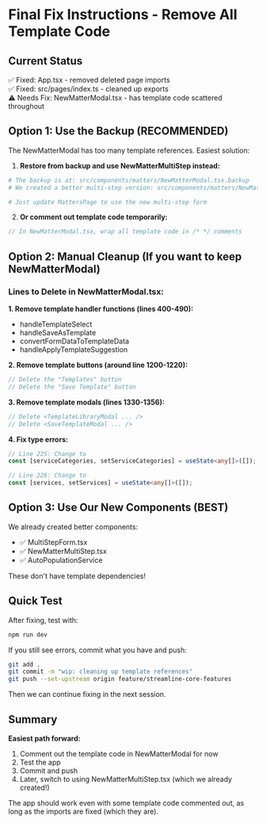 # Final Fix Instructions - Remove All Template Code

## Current Status

✅ Fixed: App.tsx - removed deleted page imports  
✅ Fixed: src/pages/index.ts - cleaned up exports  
⚠️ Needs Fix: NewMatterModal.tsx - has template code scattered throughout

## Option 1: Use the Backup (RECOMMENDED)

The NewMatterModal has too many template references. Easiest solution:

1. **Restore from backup and use NewMatterMultiStep instead:**
```powershell
# The backup is at: src/components/matters/NewMatterModal.tsx.backup
# We created a better multi-step version: src/components/matters/NewMatterMultiStep.tsx

# Just update MattersPage to use the new multi-step form
```

2. **Or comment out template code temporarily:**
```typescript
// In NewMatterModal.tsx, wrap all template code in /* */ comments
```

## Option 2: Manual Cleanup (If you want to keep NewMatterModal)

### Lines to Delete in NewMatterModal.tsx:

**1. Remove template handler functions (lines 400-490):**
- handleTemplateSelect
- handleSaveAsTemplate  
- convertFormDataToTemplateData
- handleApplyTemplateSuggestion

**2. Remove template buttons (around line 1200-1220):**
```typescript
// Delete the "Templates" button
// Delete the "Save Template" button
```

**3. Remove template modals (lines 1330-1356):**
```typescript
// Delete <TemplateLibraryModal ... />
// Delete <SaveTemplateModal ... />
```

**4. Fix type errors:**
```typescript
// Line 225: Change to
const [serviceCategories, setServiceCategories] = useState<any[]>([]);

// Line 226: Change to  
const [services, setServices] = useState<any[]>([]);
```

## Option 3: Use Our New Components (BEST)

We already created better components:
- ✅ MultiStepForm.tsx
- ✅ NewMatterMultiStep.tsx  
- ✅ AutoPopulationService

These don't have template dependencies!

## Quick Test

After fixing, test with:
```powershell
npm run dev
```

If you still see errors, commit what you have and push:
```bash
git add .
git commit -m "wip: cleaning up template references"
git push --set-upstream origin feature/streamline-core-features
```

Then we can continue fixing in the next session.

## Summary

**Easiest path forward:**
1. Comment out the template code in NewMatterModal for now
2. Test the app
3. Commit and push
4. Later, switch to using NewMatterMultiStep.tsx (which we already created!)

The app should work even with some template code commented out, as long as the imports are fixed (which they are).
